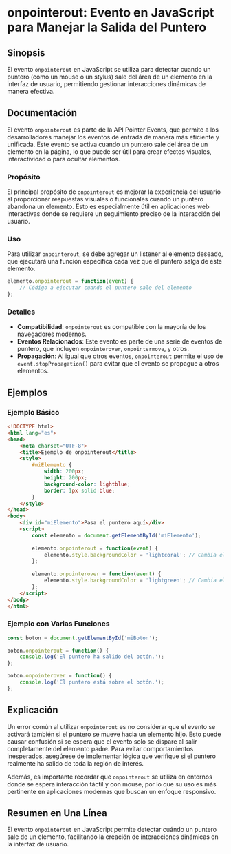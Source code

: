 <!--
Meta Description: # onpointerout: Evento en JavaScript para Manejar la Salida del Puntero ## Sinopsis El evento `onpointerout` en JavaScript se utiliza para detectar cu...
Meta Keywords: elemento, puntero, onpointerout, que, evento
-->

# onpointerout: Evento en JavaScript para Manejar la Salida del Puntero

## Sinopsis
El evento `onpointerout` en JavaScript se utiliza para detectar cuando un puntero (como un mouse o un stylus) sale del área de un elemento en la interfaz de usuario, permitiendo gestionar interacciones dinámicas de manera efectiva.

## Documentación
El evento `onpointerout` es parte de la API Pointer Events, que permite a los desarrolladores manejar los eventos de entrada de manera más eficiente y unificada. Este evento se activa cuando un puntero sale del área de un elemento en la página, lo que puede ser útil para crear efectos visuales, interactividad o para ocultar elementos.

### Propósito
El principal propósito de `onpointerout` es mejorar la experiencia del usuario al proporcionar respuestas visuales o funcionales cuando un puntero abandona un elemento. Esto es especialmente útil en aplicaciones web interactivas donde se requiere un seguimiento preciso de la interacción del usuario.

### Uso
Para utilizar `onpointerout`, se debe agregar un listener al elemento deseado, que ejecutará una función específica cada vez que el puntero salga de este elemento.

```javascript
elemento.onpointerout = function(event) {
    // Código a ejecutar cuando el puntero sale del elemento
};
```

### Detalles
- **Compatibilidad**: `onpointerout` es compatible con la mayoría de los navegadores modernos.
- **Eventos Relacionados**: Este evento es parte de una serie de eventos de puntero, que incluyen `onpointerover`, `onpointermove`, y otros.
- **Propagación**: Al igual que otros eventos, `onpointerout` permite el uso de `event.stopPropagation()` para evitar que el evento se propague a otros elementos.

## Ejemplos
### Ejemplo Básico
```html
<!DOCTYPE html>
<html lang="es">
<head>
    <meta charset="UTF-8">
    <title>Ejemplo de onpointerout</title>
    <style>
        #miElemento {
            width: 200px;
            height: 200px;
            background-color: lightblue;
            border: 1px solid blue;
        }
    </style>
</head>
<body>
    <div id="miElemento">Pasa el puntero aquí</div>
    <script>
        const elemento = document.getElementById('miElemento');
        
        elemento.onpointerout = function(event) {
            elemento.style.backgroundColor = 'lightcoral'; // Cambia el color cuando el puntero sale
        };
        
        elemento.onpointerover = function(event) {
            elemento.style.backgroundColor = 'lightgreen'; // Cambia el color cuando el puntero está sobre el elemento
        };
    </script>
</body>
</html>
```

### Ejemplo con Varias Funciones
```javascript
const boton = document.getElementById('miBoton');

boton.onpointerout = function() {
    console.log('El puntero ha salido del botón.');
};

boton.onpointerover = function() {
    console.log('El puntero está sobre el botón.');
};
```

## Explicación
Un error común al utilizar `onpointerout` es no considerar que el evento se activará también si el puntero se mueve hacia un elemento hijo. Esto puede causar confusión si se espera que el evento solo se dispare al salir completamente del elemento padre. Para evitar comportamientos inesperados, asegúrese de implementar lógica que verifique si el puntero realmente ha salido de toda la región de interés.

Además, es importante recordar que `onpointerout` se utiliza en entornos donde se espera interacción táctil y con mouse, por lo que su uso es más pertinente en aplicaciones modernas que buscan un enfoque responsivo.

## Resumen en Una Línea
El evento `onpointerout` en JavaScript permite detectar cuándo un puntero sale de un elemento, facilitando la creación de interacciones dinámicas en la interfaz de usuario.